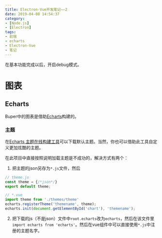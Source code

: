 ```yaml
---
title: Electron-Vue开发笔记——2
date: 2019-04-08 14:54:37
category: 
- [Node.js]
- [Electron]
tags: 
- 前端
- echarts
- Electron-Vue
- 笔记
---
```


在基本功能完成以后，开启debug模式。

<!-- more -->

# 图表

## Echarts
Buper中的图表是借助[Echarts](https://echarts.baidu.com/index.html)构建的。
### 主题
在[Echarts 主题在线构建工具](https://echarts.baidu.com/theme-builder/)可以下载默认主题。当然，你也可以借助此工具自定义更加炫酷的主题。

在此项目中直接按照说明加载主题是不成功的，解决方式有两个：
1. 把主题的json另存为`*.js`文件，然后
``` js
// theme.js
const theme = {/*json*/}
export default theme;

// *.vue
import theme from './themes/theme'
echarts.registerTheme('themename', theme);
echarts.init(document.getElementById('chart'), 'themename');
```
2. 把下载的js（不是json）文件中`root.echarts`改为`echarts`，然后在该文件里 `import echarts from 'echarts'`。然后在vue组件中可以直接使用`*.js`中注册的主题名字。